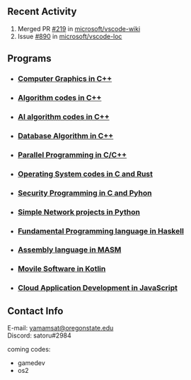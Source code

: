 

## Recent Activity

<!--START_SECTION:activity-->
1. Merged PR [#219](https://github.com/microsoft/vscode-wiki/pull/219) in [microsoft/vscode-wiki](https://github.com/microsoft/vscode-wiki)
2. Issue [#890](https://github.com/microsoft/vscode-loc/issues/890) in [microsoft/vscode-loc](https://github.com/microsoft/vscode-loc)

## Programs

* ### [Computer Graphics in C++](https://github.com/OSUsatoru/Computer-Graphics)
* ### [Algorithm codes in C++](https://github.com/OSUsatoru/cpp_codes_alg)
* ### [AI algorithm codes in C++](https://github.com/OSUsatoru/IntroAI)
* ### [Database Algorithm in C++](https://github.com/OSUsatoru/DatabaseAlgorithm)
* ### [Parallel Programming in C/C++](https://github.com/OSUsatoru/ParallelProgramming)
* ### [Operating System codes in C and Rust](https://github.com/OSUsatoru/OperatingSystem_codes)
* ### [Security Programming in C and Pyhon](https://github.com/OSUsatoru/Security-Programming)
* ### [Simple Network projects in Python](https://github.com/OSUsatoru/Simple-networkst)
* ### [Fundamental Programming language in Haskell](https://github.com/OSUsatoru/FundamentalProgramming)
* ### [Assembly language in MASM](https://github.com/OSUsatoru/Assembly-Language-MASM)
* ### [Movile Software in Kotlin](https://github.com/OSUsatoru/Mobile-Software-Development)
* ### [Cloud Application Development in JavaScript](https://github.com/OSUsatoru/Cloud-Applicatoin-Development)



## Contact Info

E-mail: yamamsat@oregonstate.edu</br>
Discord: satoru#2984

coming codes:

* gamedev
* os2

<!--END_SECTION:activity-->


<!--
**OSUsatoru/OSUsatoru** is a ✨ _special_ ✨ repository because its `README.md` (this file) appears on your GitHub profile.

Here are some ideas to get you started:

- 🔭 I’m currently working on ...
- 🌱 I’m currently learning ...
- 👯 I’m looking to collaborate on ...
- 🤔 I’m looking for help with ...
- 💬 Ask me about ...
- 📫 How to reach me: ...
- 😄 Pronouns: ...
- ⚡ Fun fact: ...
-->
